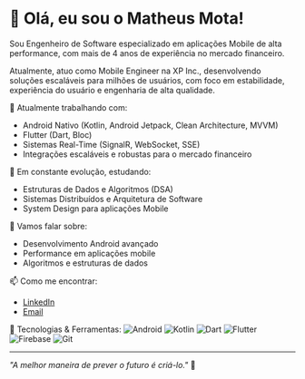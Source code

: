 # 👋 Olá, eu sou o Matheus Mota!

Sou Engenheiro de Software especializado em aplicações Mobile de alta performance, com mais de 4 anos de experiência no mercado financeiro.

Atualmente, atuo como Mobile Engineer na XP Inc., desenvolvendo soluções escaláveis para milhões de usuários, com foco em estabilidade, experiência do usuário e engenharia de alta qualidade.

🔭 Atualmente trabalhando com:
- Android Nativo (Kotlin, Android Jetpack, Clean Architecture, MVVM)
- Flutter (Dart, Bloc)
- Sistemas Real-Time (SignalR, WebSocket, SSE)
- Integrações escaláveis e robustas para o mercado financeiro

🌱 Em constante evolução, estudando:
- Estruturas de Dados e Algoritmos (DSA)
- Sistemas Distribuídos e Arquitetura de Software
- System Design para aplicações Mobile

💬 Vamos falar sobre:
- Desenvolvimento Android avançado
- Performance em aplicações mobile
- Algoritmos e estruturas de dados

📫 Como me encontrar:
- [LinkedIn](https://www.linkedin.com/in/matheysmota/)
- [Email](mailto:matheusmotacosta1@gmail.com)

🚀 Tecnologias & Ferramentas:
![Android](https://img.shields.io/badge/Android-3DDC84?style=for-the-badge&logo=android&logoColor=white)
![Kotlin](https://img.shields.io/badge/Kotlin-0095D5?style=for-the-badge&logo=kotlin&logoColor=white)
![Dart](https://img.shields.io/badge/Dart-0175C2?style=for-the-badge&logo=dart&logoColor=white)
![Flutter](https://img.shields.io/badge/Flutter-02569B?style=for-the-badge&logo=flutter&logoColor=white)
![Firebase](https://img.shields.io/badge/Firebase-FFCA28?style=for-the-badge&logo=firebase&logoColor=white)
![Git](https://img.shields.io/badge/Git-F05032?style=for-the-badge&logo=git&logoColor=white)

---
*"A melhor maneira de prever o futuro é criá-lo."* 🚀
